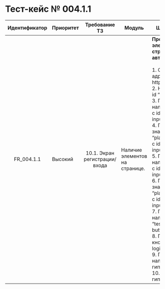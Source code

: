 # Тест-кейс № 004.1.1

| Идентификатор | Приоритет | Требование ТЗ | Модуль | Шаги тест-кейса | Ожидаемый результат |
| :---: | ----- | :---: | ----- | ----- | ----- |
|   FR\_004.1.1 |   Высокий |   10.1. Экран регистрации/входа   |  Наличие элементов на странице. |   **Проверка наличия элементов на странице авторизации** <br><br> 1\. Открыть сайт по адресу: http://localhost:3000/ <br>2\. Нажать на поле с id “test-login-page”. <br>3\. Проверить наличие поля ввода с id “test-login-input\_login”. <br>4\. Проверить значение атрибута “placeholder” у поля с id “test-login-input\_login”. <br>5\. Проверить наличие поля ввода с id “test-login-input\_pass”. <br>6\. Проверить значение атрибута “placeholder” у поля с id “test-login-input\_pass” <br>7\. Проверить наличие кнопки с id “test-login-button\_auth” <br>8\. Проверить текст кнопки с id “test-login-button\_auth” <br>9\. Проверить наличие на сайте гиперссылки с id "". <br>10\. Проверить текст гиперссылки с id “”  |   Все элементы присутствуют на странице, и сама страница соответствует макету. <br><br> 4\. Значение равно “логин”.<br> 6\. Значение равно “пароль”. <br>8 Значение равно “Авторизоваться”. <br>10\. Значение равно "Забыли пароль?" |